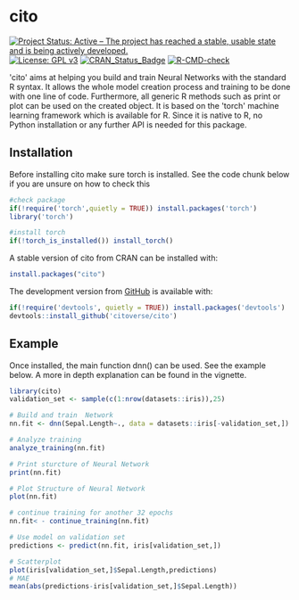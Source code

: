 
# cito

[![Project Status: Active – The project has reached a stable, usable state and is being actively developed.](http://www.repostatus.org/badges/latest/active.svg)](http://www.repostatus.org/#active)
[![License: GPL v3](https://img.shields.io/badge/License-GPL%20v3-blue.svg)](https://www.gnu.org/licenses/gpl-3.0)
[![CRAN_Status_Badge](http://www.r-pkg.org/badges/version/cito)](https://cran.r-project.org/package=cito) 
[![R-CMD-check](https://github.com/citoverse/cito/workflows/R-CMD-check/badge.svg)](https://github.com/citoverse/cito/actions)

<!-- badges: end -->

'cito' aims at helping you build and train Neural Networks with the standard R syntax. It allows the whole model creation process and training to be done with one line of code. Furthermore, all generic R methods such as print or  plot can be used on the created object. It is based on the 'torch' machine learning framework which is  available for R. Since it is native to R, no Python installation or any further API is needed for this package. 

## Installation
Before installing cito make sure torch is installed. See the code chunk below if you are unsure on how to check this 


``` r
#check package 
if(!require('torch',quietly = TRUE)) install.packages('torch')
library('torch') 

#install torch
if(!torch_is_installed()) install_torch()
```

A stable version of cito from CRAN can be installed with: 

```r 
install.packages("cito")

```

The development version from [GitHub](https://github.com/) is available with:

``` r
if(!require('devtools', quietly = TRUE)) install.packages('devtools')
devtools::install_github('citoverse/cito')
```


## Example 
Once installed, the main function dnn() can be used. See the example below. A more in depth explanation can be found in the vignette.

``` r
library(cito)
validation_set <- sample(c(1:nrow(datasets::iris)),25)

# Build and train  Network
nn.fit <- dnn(Sepal.Length~., data = datasets::iris[-validation_set,])

# Analyze training 
analyze_training(nn.fit)

# Print sturcture of Neural Network
print(nn.fit)

# Plot Structure of Neural Network 
plot(nn.fit)

# continue training for another 32 epochs
nn.fit< - continue_training(nn.fit) 

# Use model on validation set
predictions <- predict(nn.fit, iris[validation_set,])

# Scatterplot
plot(iris[validation_set,]$Sepal.Length,predictions)
# MAE
mean(abs(predictions-iris[validation_set,]$Sepal.Length))
``` 
